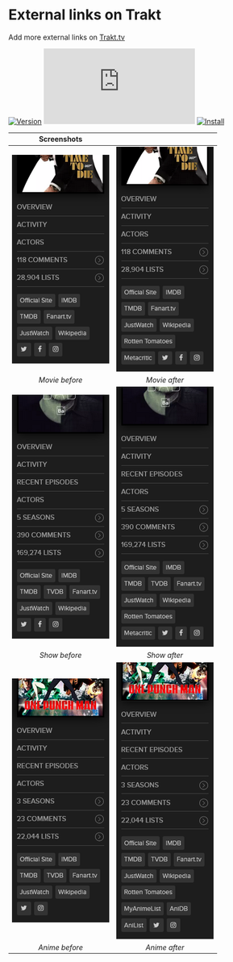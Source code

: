 # External links on Trakt

Add more external links on [Trakt.tv][trakt-link]

[![Version][version-badge]][link] [![Size][size-badge]][link] [![Install][install-badge]][download-link]

|           Screenshots           |                                |
| :-----------------------------: | :----------------------------: |
| [![Before][screenshot-1]][link] | [![After][screenshot-2]][link] |
|         _Movie before_          |         _Movie after_          |
| [![Before][screenshot-3]][link] | [![After][screenshot-4]][link] |
|          _Show before_          |          _Show after_          |
| [![Before][screenshot-5]][link] | [![After][screenshot-6]][link] |
|         _Anime before_          |         _Anime after_          |

[trakt-link]: https://trakt.tv/
[link]: #external-links-on-trakt

[version-badge]: https://flat.badgen.net/runkit/iFelix18/version/Trakt-Userscripts/external-links-on-trakt
[size-badge]: https://flat.badgen.net/badgesize/normal/iFelix18/Trakt-Userscripts/master/userscripts/external-links-on-trakt.user.js
[install-badge]: https://flat.badgen.net/badge/install%20directly%20from/GitHub/blue "Click here!"

[download-link]: https://cdn.jsdelivr.net/gh/iFelix18/Trakt-Userscripts@master/userscripts/external-links-on-trakt.user.js "Click here!"

[screenshot-1]: https://github.com/iFelix18/Trakt-Userscripts/blob/master/userscripts/docs/screenshots/external-links-on-trakt_movie-before.png?raw=true "Before"
[screenshot-2]: https://github.com/iFelix18/Trakt-Userscripts/blob/master/userscripts/docs/screenshots/external-links-on-trakt_movie-after.png?raw=true "After"
[screenshot-3]: https://github.com/iFelix18/Trakt-Userscripts/blob/master/userscripts/docs/screenshots/external-links-on-trakt_show-before.png?raw=true "Before"
[screenshot-4]: https://github.com/iFelix18/Trakt-Userscripts/blob/master/userscripts/docs/screenshots/external-links-on-trakt_show-after.png?raw=true "After"
[screenshot-5]: https://github.com/iFelix18/Trakt-Userscripts/blob/master/userscripts/docs/screenshots/external-links-on-trakt_anime-before.png?raw=true "Before"
[screenshot-6]: https://github.com/iFelix18/Trakt-Userscripts/blob/master/userscripts/docs/screenshots/external-links-on-trakt_anime-after.png?raw=true "After"
